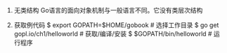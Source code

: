1. 无类结构
Go语言的面向对象机制与一般语言不同。它没有类层次结构

2. 获取例代码
$ export GOPATH=$HOME/gobook # 选择工作目录
$ go get gopl.io/ch1/helloworld # 获取/编译/安装
$ $GOPATH/bin/helloworld # 运行程序